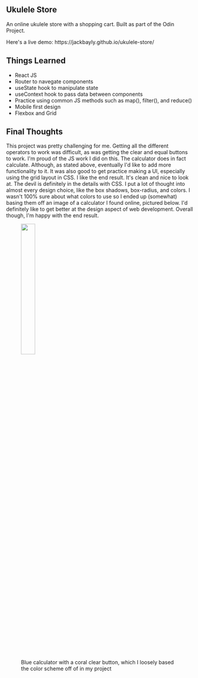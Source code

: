 <h2>Ukulele Store</h2>
<p>An online ukulele store with a shopping cart. Built as part of the Odin Project.</p>
<p>Here's a live demo: https://jackbayly.github.io/ukulele-store/</p>
<h2>Things Learned</h2>
<ul>
  <li>React JS</li>
  <li>Router to navegate components</li>
  <li>useState hook to manipulate state</li>
  <li>useContext hook to pass data between components</li>
  <li>Practice using common JS methods such as map(), filter(), and reduce()</li>
  <li>Mobile first design</li>
  <li>Flexbox and Grid</li>
</ul>
<h2>Final Thoughts</h2>
<p>This project was pretty challenging for me. Getting all the different operators to work was difficult, as was getting the clear and equal buttons to work. I'm proud of the JS work I did on this. The calculator does in fact calculate. Although, as stated above, eventually I'd like to add more functionality to it. It was also  good to get practice making a UI, especially using the grid layout in CSS. I like the end result. It's clean and nice to look at. The devil is definitely in the details with CSS. I put a lot of thought into almost every design choice, like the box shadows, box-radius, and colors. I wasn't 100% sure about what colors to use so I ended up (somewhat) basing them off an image of a calculator I found online, pictured below. I'd definitely like to get better at the design aspect of web development. Overall though, I'm happy with the end result.</p>
<figure>
<img src="https://www.bst-detectable.com/media/catalog/product/cache/3ad67510fce2bf71ce8610cd0fb11d45/d/e/desktop-calculator-1_2.jpg" width="30%" alt="">
  <figcaption>Blue calculator with a coral clear button, which I loosely based the color scheme off of in my project</figcaption>
  </figure>
